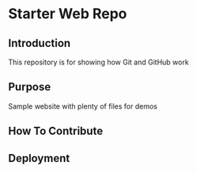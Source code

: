 # Starter Web Repo

## Introduction

This repository is for showing how Git and GitHub work

## Purpose

Sample website with plenty of files for demos

## How To Contribute

## Deployment